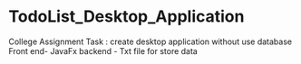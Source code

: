 # TodoList_Desktop_Application
College Assignment
Task : create desktop application without use database 
Front end- JavaFx
backend - Txt file for store data
